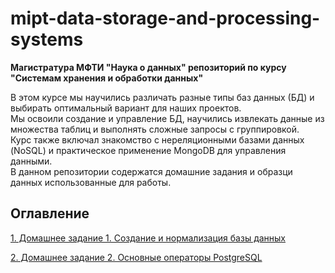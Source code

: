 # mipt-data-storage-and-processing-systems

**Магистратура МФТИ "Наука о данных" репозиторий по курсу "Системам хранения и обработки данных"**

В этом курсе мы научились различать разные типы баз данных (БД) и выбирать оптимальный вариант для наших проектов.   
Мы освоили создание и управление БД, научились извлекать данные из множества таблиц и выполнять сложные запросы с группировкой.   
Курс также включал знакомство с нереляционными базами данных (NoSQL) и практическое применение MongoDB для управления данными.   
В данном репозитории содержатся домашние задания и образци данных использованные для работы.

## Оглавление  

[1. Домашнее задание 1. Создание и нормализация базы данных](https://github.com/Max-Zima/mipt-data-storage-and-processing-systems/tree/master/Домашнее%20задание%201.%20Создание%20и%20нормализация%20базы%20данных)

[2. Домашнее задание 2. Основные операторы PostgreSQL](https://github.com/Max-Zima/mipt-data-storage-and-processing-systems/tree/master/Домашнее%20задание%202.%20Основные%20операторы%20PostgreSQL)
